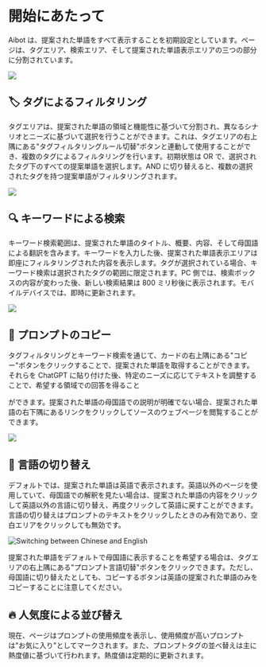# 開始にあたって

Aibot は、提案された単語をすべて表示することを初期設定としています。ページは、タグエリア、検索エリア、そして提案された単語表示エリアの三つの部分に分割されています。

![](https://img.newzone.top/2023-06-05-20-44-19.png?imageMogr2/format/webp)

## 🏷︎ タグによるフィルタリング

タグエリアは、提案された単語の領域と機能性に基づいて分割され、異なるシナリオとニーズに基づいて選択を行うことができます。これは、タグエリアの右上隅にある"タグフィルタリングルール切替"ボタンと連動して使用することができ、複数のタグによるフィルタリングを行います。初期状態は OR で、選択されたタグ下のすべての提案単語を選択します。AND に切り替えると、複数の選択されたタグを持つ提案単語がフィルタリングされます。

![](https://img.newzone.top/2023-06-05-20-50-19.png?imageMogr2/format/webp)

## 🔍 キーワードによる検索

キーワード検索範囲は、提案された単語のタイトル、概要、内容、そして母国語による翻訳を含みます。キーワードを入力した後、提案された単語表示エリアは即座にフィルタリングされた内容を表示します。タグが選択されている場合、キーワード検索は選択されたタグの範囲に限定されます。PC 側では、検索ボックスの内容が変わった後、新しい検索結果は 800 ミリ秒後に表示されます。モバイルデバイスでは、即時に更新されます。

![](https://img.newzone.top/2023-06-05-20-58-07.png?imageMogr2/format/webp)

## 🔬 プロンプトのコピー

タグフィルタリングとキーワード検索を通じて、カードの右上隅にある"コピー"ボタンをクリックすることで、提案された単語を取得することができます。それらを ChatGPT に貼り付けた後、特定のニーズに応じてテキストを調整することで、希望する領域での回答を得ること

ができます。提案された単語の母国語での説明が明確でない場合、提案された単語の右下隅にあるリンクをクリックしてソースのウェブページを閲覧することができます。

![](https://img.newzone.top/2023-06-11-17-14-07.png?imageMogr2/format/webp)

## 💬 言語の切り替え

デフォルトでは、提案された単語は英語で表示されます。英語以外のページを使用していて、母国語での解釈を見たい場合は、提案された単語の内容をクリックして英語以外の言語に切り替え、再度クリックして英語に戻すことができます。言語の切り替えはプロンプトのテキストをクリックしたときのみ有効であり、空白エリアをクリックしても無効です。

![Switching between Chinese and English](http://img.newzone.top/chatgptshortcut_encn.gif)

提案された単語をデフォルトで母国語に表示することを希望する場合は、タグエリアの右上隅にある"プロンプト言語切替"ボタンをクリックできます。ただし、母国語に切り替えたとしても、コピーするボタンは英語の提案された単語のみをコピーすることに注意してください。

## 🔥 人気度による並び替え

現在、ページはプロンプトの使用頻度を表示し、使用頻度が高いプロンプトは"お気に入り"としてマークされます。また、プロンプトタグの並べ替えは主に熱度値に基づいて行われます。熱度値は定期的に更新されます。
